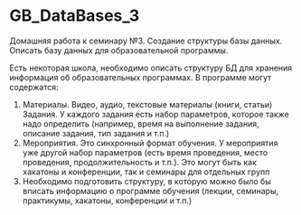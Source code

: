 # GB_DataBases_3

Домашняя работа к семинару №3. Создание структуры базы данных. Описать базу данных для образовательной программы.

Есть некоторая школа, необходимо описать структуру БД для хранения информация об образовательных программах. В программе могут содержатся:
1. Материалы. Видео, аудио, текстовые материалы (книги, статьи)
Задания. У каждого задания есть набор параметров, которое также надо определить (например, время на выполнение задания, описание задания, тип задания и т.п.)
2. Мероприятия. Это синхронный формат обучения. У мероприятия
уже другой набор параметров (есть время проведения, место проведения, продолжительность и т.п.). Это могут быть
как хакатоны и конференции, так и семинары для отдельных групп
3. Необходимо подготовить структуру, в которую можно было бы вписать информацию о программе обучения (лекции, семинары, практикумы, хакатоны, конференции и т.п.)
